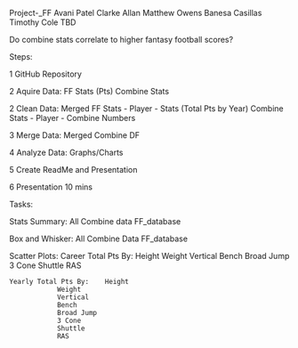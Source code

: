 Project-_FF
Avani Patel Clarke Allan Matthew Owens Banesa Casillas Timothy Cole TBD

Do combine stats correlate to higher fantasy football scores?

Steps:

1 GitHub Repository

2 Aquire Data: FF Stats (Pts) Combine Stats

2 Clean Data: Merged FF Stats - Player - Stats (Total Pts by Year) Combine Stats - Player - Combine Numbers

3 Merge Data: Merged Combine DF

4 Analyze Data: Graphs/Charts

5 Create ReadMe and Presentation

6 Presentation 10 mins

Tasks:

Stats Summary: 	All Combine data
		FF_database

Box and Whisker: All Combine Data
		 FF_database


Scatter Plots:
	Career Total Pts By:    Height
				Weight
				Vertical
				Bench
				Broad Jump
				3 Cone
				Shuttle
				RAS

	Yearly Total Pts By:    Height
				Weight
				Vertical
				Bench
				Broad Jump
				3 Cone
				Shuttle
				RAS
